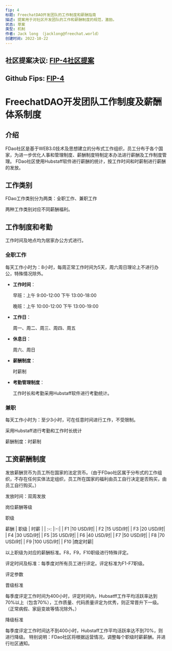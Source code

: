 ```yaml
---
fip: 4
标题: FreechatDAO开发团队的工作制度和薪酬指南
描述: 提案用于对社区开发团队的工作和薪酬制度的规范，激励。
状态: 草案
类型: 机制
作者: Jack long （jacklong@freechat.world）
创建时间: 2022-10-22
---
```

## 社区提案决议: [FIP-4社区提案](https://github.com/FreeChatDevelopment/FIPs/blob/main/FIP/fip-2.md)
## Github Fips: [FIP-4](https://github.com/FreeChatDevelopment/FIPs/blob/main/FIP/fip-4.md)

# FreechatDAO开发团队工作制度及薪酬体系制度

## 介绍

FDao社区是基于WEB3.0技术及思想建立的分布式工作组织，员工分布于各个国家，为进一步优化人事和管理制度、薪酬制度特制定本办法进行薪酬及工作制度管理。
FDao社区使用Hubstaff软件进行薪酬的统计，按工作时间和时薪制进行薪酬的发放。

## 工作类别

FDao工作类别分为两类：全职工作、兼职工作

两种工作类别对应不同薪酬福利。

## 工作制度和考勤

工作时间及地点均为居家办公方式进行。

### 全职工作
每天工作小时为：8小时，每周正常工作时间为5天，周六周日理论上不进行办公，特殊情况除外。

- **工作时间**：

  早班：上午 9:00-12:00  下午 13:00-18:00

  晚班：上午 10:00-12:00 下午 13:00-19:00

- **工作日**：

  周一、周二、周三、周四、周五
- **休息日**：

  周六、周日
- **薪酬制度**：
  
  时薪制
- **考勤管理制度**：

  工作时长和考勤采用Hubstaff软件进行考勤统计。



### 兼职

每天工作小时为：至少3小时，可在任意时间进行工作，不受限制。

采用Hubstaff进行考勤和工作时长统计

薪酬制度：时薪制


## 工资薪酬制度

发放薪酬货币为员工所在国家的法定货币。（由于FDao社区属于分布式的工作组织，不存在任何实体法定组织，员工所在国家的福利由员工自行决定是否购买，由员工自行购买。）

发放时间：双周发放

岗位薪酬等级

职级

薪酬
| 职级 | 时薪 |
| :-: |:-:|
| F1  |10 USD/时|
| F2  |15 USD/时|
| F3  |20 USD/时|
| F4  |30 USD/时|
| F5  |35 USD/时|
| F6  |40 USD/时|
| F7  |50 USD/时|
| F8  |70 USD/时|
| F9  |100 USD/时|
| F10 |商定时薪|

以上职级为对应的薪酬标准。F8，F9，F10职级进行特殊评定。

评定时间及标准：每季度对所有员工进行评定。评定标准为F1-F7职级。

评定参数

晋级标准

每季度评定工作时间为400小时，评定时间内，Hubsatff工作平均活跃率达到70%以上（包含70%），工作质量、代码质量评定为优秀，则正常晋升下一级。（正常病假、家庭变故等情况除外。）

降级标准

每季度评定工作时间达不到400小时，Hubstaff工作平均活跃率达不到70%，则进行降级。
特别说明：FDao社区将根据运营情况，调整每个职级时薪薪酬。并进行社区通知。

